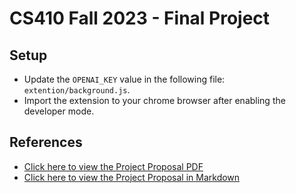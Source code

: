 # CS410 Fall 2023 - Final Project

## Setup
- Update the `OPENAI_KEY` value in the following file: `extention/background.js`.
- Import the extension to your chrome browser after enabling the developer mode.


## References

- [Click here to view the Project Proposal PDF](./docs/CS410_Final_Project_Proposal.pdf)
- [Click here to view the Project Proposal in Markdown](./docs/CS410_Final_Project_Proposal.md)

